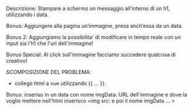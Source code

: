 Descrizione:
Stampare a schermo un messaggio all’interno di un h1, utilizzando i data.

Bonus:
Aggiungere alla pagina un’immagine, presa anch’essa da un data.

Bonus 2:
Aggiungiamo la possibilita' di modificare in tempo reale con un input sia l'h1 che l'url dell'immagine!

Bonus Special:
Al click sull'immagine facciamo succedere qualcosa di creativo!


SCOMPOSIZIONE DEL PROBLEMA:

- collego html a vue utilizzando {{ ... }}.

Bonus: inseriso in un data con nome imgData: URL dell'immagine e dove la voglio mettere nell'html inserisco  <img src: e poi il nome imgData ... >
